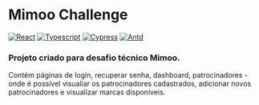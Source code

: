 # Mimoo Challenge

[![React](https://img.shields.io/badge/React-20232A?style=for-the-badge&logo=react&logoColor=61DAFB)](https://pt-br.reactjs.org/) [![Typescript](https://img.shields.io/badge/TypeScript-007ACC?style=for-the-badge&logo=typescript&logoColor=white)](https://www.typescriptlang.org/)
[![Cypress](https://img.shields.io/badge/Cypress-17202C?style=for-the-badge&logo=cypress&logoColor=white)](https://www.cypress.io/)
[![Antd](https://img.shields.io/badge/Ant%20Design-1890FF?style=for-the-badge&logo=antdesign&logoColor=white)](https://ant.design/)

### Projeto criado para desafio técnico Mimoo.

Contém páginas de login, recuperar senha, dashboard, patrocinadores - onde é possível visualiar os patrocinadores cadastrados, adicionar novos patrocinadores e visualizar marcas disponíveis.
